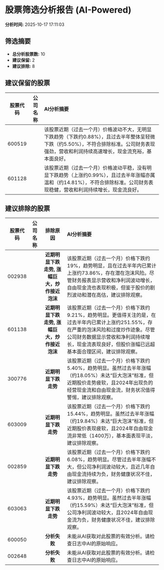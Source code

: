 # 股票筛选分析报告 (AI-Powered)

**分析时间:** 2025-10-17 17:11:03

## 筛选摘要

- **总分析股票数:** 10
- **建议保留:** 2
- **建议排除:** 8

## 建议保留的股票

| 股票代码 | 公司名称 | AI分析摘要 |
|:---:|:---:|:---|
| 600519 |  | 该股票近期（过去一个月）价格波动不大，无明显下跌趋势（下跌约0.88%），且过去半年整体呈轻微下跌（约5.50%），不符合排除标准。公司财务表现强劲，营收和利润持续高速增长，现金流充裕，基本面良好。 |
| 601128 |  | 该股票近期（过去一个月）价格波动平稳，没有明显下跌趋势（上涨约0.99%），且过去半年涨幅亦属温和（约14.81%），不符合排除标准。公司财务表现稳健，营收和利润持续增长，现金流良好。 |

## 建议排除的股票

| 股票代码 | 公司名称 | 排除原因 | AI分析摘要 |
|:---:|:---:|:---:|:---|
| 002938 |  | **近期明显下跌走势, 涨幅巨大，炒作接近泡沫** | 该股票近期（过去一个月）价格下跌约19%，趋势明显，且在过去半年内已累计上涨约73.86%，存在潜在泡沫风险。尽管财务报表显示营收和净利润波动增长，自由现金流也表现积极，但鉴于股价的剧烈波动和潜在高估，建议排除观察。 |
| 601138 |  | **近期明显下跌走势, 涨幅巨大，炒作接近泡沫** | 该股票近期（过去一个月）价格下跌约9.21%，趋势明显。更值得关注的是，在过去半年内已累计上涨约251.55%，存在严重的泡沫风险和过度炒作迹象。尽管公司财务数据显示营收和净利润持续增长，现金流表现良好，但股价涨幅已远超基本面合理区间，建议排除观察。 |
| 300776 |  | **近期明显下跌走势** | 该股票近期（过去一个月）价格下跌约5.40%，趋势明显。虽然过去半年涨幅（约18.05%）未达“巨大泡沫”标准，但近期股价走势疲软，且2024年出现负的经营现金流和自由现金流，财务状况值得警惕，建议排除观察。 |
| 603009 |  | **近期明显下跌走势** | 该股票近期（过去一个月）价格下跌约15.44%，趋势明显。虽然过去半年涨幅（约19.84%）未达“巨大泡沫”标准，但近期股价表现疲软，且2024年自由现金流非常低（1400万），基本面表现平淡，建议排除观察。 |
| 002859 |  | **近期明显下跌走势** | 该股票近期（过去一个月）价格下跌约6.08%，趋势明显。尽管过去半年涨幅不大，但公司净利润波动较大，且近几年自由现金流持续为负，财务健康状况不佳，建议排除观察。 |
| 603063 |  | **近期明显下跌走势** | 该股票近期（过去一个月）价格下跌约4.93%，趋势明显。虽然过去半年涨幅（约15.59%）未达“巨大泡沫”标准，但公司净利润波动较大，且2024年自由现金流为负，财务健康状况不佳，建议排除观察。 |
| 600050 |  | **分析失败** | 未能从AI获取对此股票的有效分析。请检查日志中AI的原始响应。 |
| 002648 |  | **分析失败** | 未能从AI获取对此股票的有效分析。请检查日志中AI的原始响应。 |
